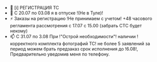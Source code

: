- 👋 [i] РЕГИСТРАЦИЯ ТС
- 👀 C 20.07 по 03.08 я в отпуске !(Не в Туле)!
- ⚡ Заказы на регистрацию !Не принимаем с учетом! +48 часового регламента рассмотрения  с 17.07 с 15.00 (забрать СТС будет некому)
- 📫 С 31.07 по 3.08 При !"Острой необходимости"! наличии !корректного комплекта фотографий ТС! не более 5 заявлений за период можем брать предзаказ срок исполнения до !6.08!, Предварительно уведомив меня по телефону. 



<!---
Yusovs/Yusovs is a ✨ special ✨ repository because its `README.md` (this file) appears on your GitHub profile.
You can click the Preview link to take a look at your changes.
--->
